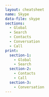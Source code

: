 ```yaml
---
layout: cheatsheet
name: Skype
data-file: skype
sections:
  - Global
  - Search
  - Contacts
  - Conversation
  - Call
print:
  section-1:
    - Global
    - Search
  section-2:
    - Contacts
    - Call
  section-3:
    - Conversation
---
```

